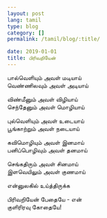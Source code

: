 ```yaml
---
layout: post
lang: tamil
type: blog
category: []
permalink: /tamil/blog/:title/

date: 2019-01-01
title: பிரிவறியேன்
---
```


பால்வெளியும் அவள் மடியாய் <br/>
வெண்ணிலவும் அவள் அடியாய்

விண்மீனும் அவள் விழியாய் <br/>
செந்தேனும் அவள் மொழியாய்

புல்வெளியும் அவள் உடையாய் <br/>
பூங்காற்றும் அவள் நடையாய்

கவிமொழியும் அவள் இனமாய் <br/>
பனிப்பொழிவும் அவள் தனமாய்

செங்கதிரும் அவள் சினமாய் <br/>
இளவெயிலும் அவள் குணமாய்

என்னுலகில் உய்த்திருக்க

பிரிவறியேன் பேதையே - என் <br/>
குளிரிரவு கோதையே!

